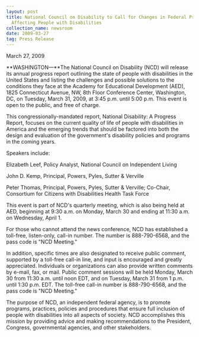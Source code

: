 ```yaml
---
layout: post
title: National Council on Disability to Call for Changes in Federal Programs
  Affecting People with Disabilities
collection_name: newsroom
date: 2009-03-27
tag: Press Release
---
```

M﻿arch 27, 2009

**WASHINGTON—**The National Council on Disability (NCD) will release its annual progress report outlining the state of people with disabilities in the United States and listing the challenges and possible solutions to the conditions they face at the Academy for Educational Development (AED), 1825 Connecticut Avenue, NW, 8th Floor Conference Center, Washington, DC, on Tuesday, March 31, 2009, at 3:45 p.m. until 5:00 p.m. This event is open to the public, and free of charge.

This congressionally-mandated report, National Disability: A Progress Report, focuses on the current quality of life of people with disabilities in America and the emerging trends that should be factored into both the design and evaluation of the government's disability policies and programs in the coming years. 

Speakers include:

Elizabeth Leef, Policy Analyst, National Council on Independent Living

John D. Kemp, Principal, Powers, Pyles, Sutter & Verville

Peter Thomas, Principal, Powers, Pyles, Sutter & Verville; Co-Chair, Consortium for Citizens with Disabilities Health Task Force

This event is part of NCD's quarterly meeting, which is also being held at AED, beginning at 9:30 a.m. on Monday, March 30 and ending at 11:30 a.m. on Wednesday, April 1.

For those who cannot attend the news conference, NCD has established a toll-free, listen-only, call-in number. The number is 888-790-6568, and the pass code is "NCD Meeting."

In addition, specific times are also designated to receive public comment, supported by a toll-free call-in line, and input is encouraged and greatly appreciated. Individuals or organizations can also provide written comments by e-mail, fax, or mail. Public comment sessions will be held Monday, March 30 from 11:30 a.m. until noon EDT, and on Tuesday, March 31 from 1 p.m. until 1:30 p.m. EDT. The toll-free call-in number is 888-790-6568, and the pass code is "NCD Meeting."

The purpose of NCD, an independent federal agency, is to promote programs, practices, policies and procedures that ensure full inclusion of people with disabilities into all aspects of society. NCD accomplishes this mission by providing advice and making recommendations to the President, Congress, governmental agencies, and other stakeholders.